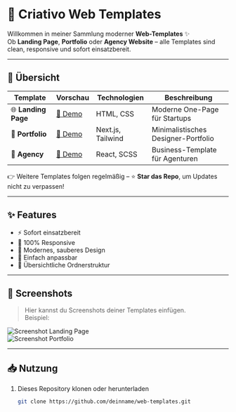 # 🚀 Criativo Web Templates

Willkommen in meiner Sammlung moderner **Web-Templates** ✨  
Ob **Landing Page**, **Portfolio** oder **Agency Website** – alle Templates sind clean, responsive und sofort einsatzbereit.  

---

## 📂 Übersicht

| Template | Vorschau | Technologien | Beschreibung |
|----------|----------|--------------|--------------|
| 🌐 **Landing Page** | [🔗 Demo](https://deinlink.com/landing) | HTML, CSS | Moderne One-Page für Startups |
| 🎨 **Portfolio**   | [🔗 Demo](https://deinlink.com/portfolio) | Next.js, Tailwind | Minimalistisches Designer-Portfolio |
| 🏢 **Agency**      | [🔗 Demo](https://deinlink.com/agency) | React, SCSS | Business-Template für Agenturen |

👉 Weitere Templates folgen regelmäßig – ⭐ **Star das Repo**, um Updates nicht zu verpassen!

---

## ✨ Features

- ⚡ Sofort einsatzbereit  
- 📱 100% Responsive  
- 🎨 Modernes, sauberes Design  
- 🔧 Einfach anpassbar  
- 📂 Übersichtliche Ordnerstruktur  

---

## 📸 Screenshots

> Hier kannst du Screenshots deiner Templates einfügen.  
> Beispiel:

![Screenshot Landing Page](./assets/landing.png)  
![Screenshot Portfolio](./assets/portfolio.png)  

---

## 📥 Nutzung

1. Dieses Repository klonen oder herunterladen  
   ```bash
   git clone https://github.com/deinname/web-templates.git
